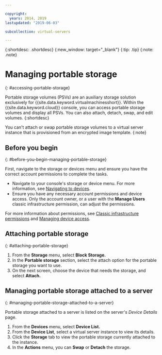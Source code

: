 ```yaml
---

copyright:
  years: 2014, 2019
lastupdated: "2019-06-03"

subcollection: virtual-servers

---
```


{:shortdesc: .shortdesc}
{:new_window: target="_blank"}
{:tip: .tip}
{:note: .note}

# Managing portable storage
{: #accessing-portable-storage}

Portable storage volumes (PSVs) are an auxiliary storage solution exclusively for {{site.data.keyword.virtualmachinesshort}}. Within the {{site.data.keyword.cloud}} console, you can access portable storage volumes and display all PSVs. You can also attach, detach, swap, and edit volumes.
{:shortdesc}

You can't attach or swap portable storage volumes to a virtual server instance that is provisioned from an encrypted image template.
{:note}

## Before you begin
{: #before-you-begin-managing-portable-storage}

First, navigate to the storage or devices menu and ensure you have the correct account permissions to complete the tasks.

* Navigate to your console's storage or device menu. For more information, see [Navigating to devices](/docs/virtual-servers?topic=virtual-servers-navigating-devices).
* Ensure you have any necessary account permissions and device access. Only the account owner, or a user with the **Manage Users** classic infrastructure permission, can adjust the permissions.

For more information about permissions, see [Classic infrastructure permissions](/docs/account?topic=account-infrapermission) and [Managing device access](/docs/virtual-servers?topic=virtual-servers-managing-device-access).

## Attaching portable storage
{: #attaching-portable-storage}

1. From the **Storage** menu, select **Block Storage.**
2. In the **Portable storage** section, select the attach option for the portable storage you want to use.
3. On the next screen, choose the device that needs the storage, and select **Attach.**

## Managing portable storage attached to a server
{: #managing-portable-storage-attached-to-a-server}

Portable storage attached to a server is listed on the server's *Device Details* page.

1. From the **Devices** menu, select **Device List.**
2. From the **Device List**, select a virtual server instance to view its details.
3. Click the **Storage** tab to view the portable storage currently attached to the instance.
4. In the **Actions** menu, you can **Swap** or **Detach** the storage.

